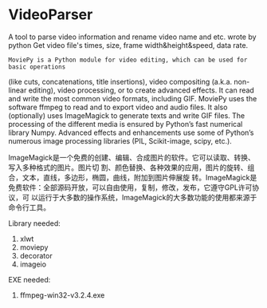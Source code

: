 # VideoParser
A tool to parse video information and rename video name and etc. wrote by python
Get video file's times, size, frame width&height&speed, data rate.

    MoviePy is a Python module for video editing, which can be used for basic operations
(like cuts, concatenations, title insertions), video compositing (a.k.a. non-linear
editing), video processing, or to create advanced effects. It can read and write the
 most common video formats, including GIF.
    MoviePy uses the software ffmpeg to read and to export video and audio files. It also
 (optionally) uses ImageMagick to generate texts and write GIF files. The processing
 of the different media is ensured by Python’s fast numerical library Numpy. Advanced
 effects and enhancements use some of Python’s numerous image processing libraries
 (PIL, Scikit-image, scipy, etc.).

ImageMagick是一个免费的创建、编辑、合成图片的软件。它可以读取、转换、写入多种格式的图片。图片切
割、颜色替换、各种效果的应用，图片的旋转、组合，文本，直线，多边形，椭圆，曲线，附加到图片伸展旋
转。ImageMagick是免费软件：全部源码开放，可以自由使用，复制，修改，发布，它遵守GPL许可协议，可
以运行于大多数的操作系统，ImageMagick的大多数功能的使用都来源于命令行工具。


Library needed:
1. xlwt
2. moviepy
3. decorator
4. imageio

EXE needed:
1. ffmpeg-win32-v3.2.4.exe
